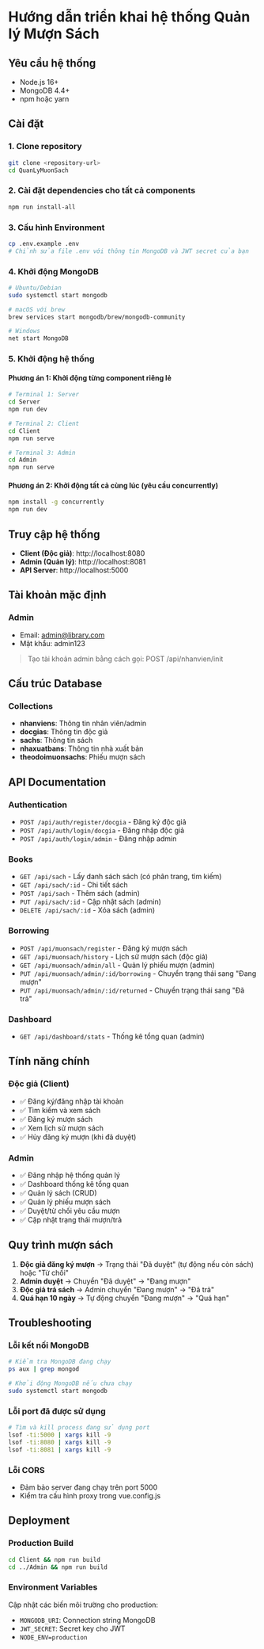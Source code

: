 # Hướng dẫn triển khai hệ thống Quản lý Mượn Sách

## Yêu cầu hệ thống
- Node.js 16+ 
- MongoDB 4.4+
- npm hoặc yarn

## Cài đặt

### 1. Clone repository
```bash
git clone <repository-url>
cd QuanLyMuonSach
```

### 2. Cài đặt dependencies cho tất cả components
```bash
npm run install-all
```

### 3. Cấu hình Environment
```bash
cp .env.example .env
# Chỉnh sửa file .env với thông tin MongoDB và JWT secret của bạn
```

### 4. Khởi động MongoDB
```bash
# Ubuntu/Debian
sudo systemctl start mongodb

# macOS với brew
brew services start mongodb/brew/mongodb-community

# Windows
net start MongoDB
```

### 5. Khởi động hệ thống

#### Phương án 1: Khởi động từng component riêng lẻ
```bash
# Terminal 1: Server
cd Server
npm run dev

# Terminal 2: Client
cd Client  
npm run serve

# Terminal 3: Admin
cd Admin
npm run serve
```

#### Phương án 2: Khởi động tất cả cùng lúc (yêu cầu concurrently)
```bash
npm install -g concurrently
npm run dev
```

## Truy cập hệ thống

- **Client (Độc giả)**: http://localhost:8080
- **Admin (Quản lý)**: http://localhost:8081  
- **API Server**: http://localhost:5000

## Tài khoản mặc định

### Admin
- Email: admin@library.com
- Mật khẩu: admin123

> Tạo tài khoản admin bằng cách gọi: POST /api/nhanvien/init

## Cấu trúc Database

### Collections
- **nhanviens**: Thông tin nhân viên/admin
- **docgias**: Thông tin độc giả  
- **sachs**: Thông tin sách
- **nhaxuatbans**: Thông tin nhà xuất bản
- **theodoimuonsachs**: Phiếu mượn sách

## API Documentation

### Authentication
- `POST /api/auth/register/docgia` - Đăng ký độc giả
- `POST /api/auth/login/docgia` - Đăng nhập độc giả
- `POST /api/auth/login/admin` - Đăng nhập admin

### Books
- `GET /api/sach` - Lấy danh sách sách (có phân trang, tìm kiếm)
- `GET /api/sach/:id` - Chi tiết sách
- `POST /api/sach` - Thêm sách (admin)
- `PUT /api/sach/:id` - Cập nhật sách (admin)
- `DELETE /api/sach/:id` - Xóa sách (admin)

### Borrowing
- `POST /api/muonsach/register` - Đăng ký mượn sách
- `GET /api/muonsach/history` - Lịch sử mượn sách (độc giả)
- `GET /api/muonsach/admin/all` - Quản lý phiếu mượn (admin)
- `PUT /api/muonsach/admin/:id/borrowing` - Chuyển trạng thái sang "Đang mượn"
- `PUT /api/muonsach/admin/:id/returned` - Chuyển trạng thái sang "Đã trả"

### Dashboard
- `GET /api/dashboard/stats` - Thống kê tổng quan (admin)

## Tính năng chính

### Độc giả (Client)
- ✅ Đăng ký/đăng nhập tài khoản
- ✅ Tìm kiếm và xem sách  
- ✅ Đăng ký mượn sách
- ✅ Xem lịch sử mượn sách
- ✅ Hủy đăng ký mượn (khi đã duyệt)

### Admin
- ✅ Đăng nhập hệ thống quản lý
- ✅ Dashboard thống kê tổng quan
- ✅ Quản lý sách (CRUD)
- ✅ Quản lý phiếu mượn sách
- ✅ Duyệt/từ chối yêu cầu mượn
- ✅ Cập nhật trạng thái mượn/trả

## Quy trình mượn sách

1. **Độc giả đăng ký mượn** → Trạng thái "Đã duyệt" (tự động nếu còn sách) hoặc "Từ chối"
2. **Admin duyệt** → Chuyển "Đã duyệt" → "Đang mượn" 
3. **Độc giả trả sách** → Admin chuyển "Đang mượn" → "Đã trả"
4. **Quá hạn 10 ngày** → Tự động chuyển "Đang mượn" → "Quá hạn"

## Troubleshooting

### Lỗi kết nối MongoDB
```bash
# Kiểm tra MongoDB đang chạy
ps aux | grep mongod

# Khởi động MongoDB nếu chưa chạy
sudo systemctl start mongodb
```

### Lỗi port đã được sử dụng
```bash
# Tìm và kill process đang sử dụng port
lsof -ti:5000 | xargs kill -9
lsof -ti:8080 | xargs kill -9  
lsof -ti:8081 | xargs kill -9
```

### Lỗi CORS
- Đảm bảo server đang chạy trên port 5000
- Kiểm tra cấu hình proxy trong vue.config.js

## Deployment

### Production Build
```bash
cd Client && npm run build
cd ../Admin && npm run build
```

### Environment Variables
Cập nhật các biến môi trường cho production:
- `MONGODB_URI`: Connection string MongoDB
- `JWT_SECRET`: Secret key cho JWT
- `NODE_ENV=production`
